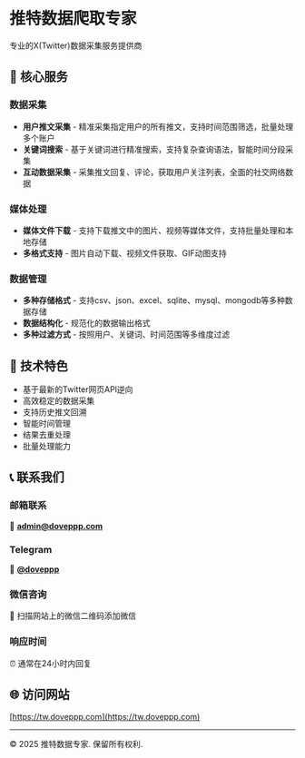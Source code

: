 # 推特数据爬取专家

专业的X(Twitter)数据采集服务提供商

## 🚀 核心服务

### 数据采集
- **用户推文采集** - 精准采集指定用户的所有推文，支持时间范围筛选，批量处理多个账户
- **关键词搜索** - 基于关键词进行精准搜索，支持复杂查询语法，智能时间分段采集
- **互动数据采集** - 采集推文回复、评论，获取用户关注列表，全面的社交网络数据

### 媒体处理
- **媒体文件下载** - 支持下载推文中的图片、视频等媒体文件，支持批量处理和本地存储
- **多格式支持** - 图片自动下载、视频文件获取、GIF动图支持

### 数据管理
- **多种存储格式** - 支持csv、json、excel、sqlite、mysql、mongodb等多种数据存储
- **数据结构化** - 规范化的数据输出格式
- **多种过滤方式** - 按照用户、关键词、时间范围等多维度过滤

## 💪 技术特色

- 基于最新的Twitter网页API逆向
- 高效稳定的数据采集
- 支持历史推文回溯
- 智能时间管理
- 结果去重处理
- 批量处理能力

## 📞 联系我们

### 邮箱联系
📧 **admin@doveppp.com**

### Telegram
🔗 **[@doveppp](https://t.me/doveppp)**

### 微信咨询
📱 扫描网站上的微信二维码添加微信

### 响应时间
⏰ 通常在24小时内回复

## 🌐 访问网站

[https://tw.doveppp.com](https://tw.doveppp.com)

---

© 2025 推特数据专家. 保留所有权利. 